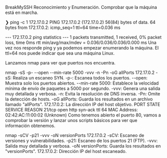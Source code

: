 BreakMySSH
Reconocimiento y Enumeración.
Comprobar que la máquina está en marcha.

❯ ping -c 1 172.17.0.2
PING 172.17.0.2 (172.17.0.2) 56(84) bytes of data.
64 bytes from 172.17.0.2: icmp_seq=1 ttl=64 time=0.036 ms

--- 172.17.0.2 ping statistics ---
1 packets transmitted, 1 received, 0% packet loss, time 0ms
rtt min/avg/max/mdev = 0.036/0.036/0.036/0.000 ms
Una vez nos responde ping y ya podemos empezar enumerando la máquina. El ttl=64 nos puede indicar que sea una máquina Linux.

Lanzamos nmap para ver que puertos nos encuentra.

nmap -sS -p- --open --min-rate 5000 -vvv -n -Pn -oG allPorts 172.17.0.2
-sS: Realiza un escaneo SYN.
-p-: Escanea todos los puertos.
--open: Muestra solo los puertos abiertos.
--min-rate 5000: Establece la velocidad mínima de envío de paquetes a 5000 por segundo.
-vvv: Genera una salida muy detallada y verbosa.
-n: Evita la resolución de DNS inversa.
-Pn: Omite la detección de hosts.
-oG allPorts: Guarda los resultados en un archivo llamado "allPorts".
172.17.0.2: La dirección IP del host objetivo.
PORT   STATE SERVICE REASON
21/tcp open  http    syn-ack ttl 64
MAC Address: 02:42:AC:11:00:02 (Unknown)
Como tenemos abierto el puerto 80, vamos a comprobar la versión y lanzar unos scripts básicos para ver que información obtenemos.

nmap -sCV -p21 -vvv -oN versionPorts 172.17.0.2
-sCV: Escaneo de versiones y vulnerabilidades.
-p21: Escaneo de los puertos 21 (FTP).
-vvv: Salida muy detallada y verbosa.
-oN versionPorts: Guarda los resultados en "versionPorts".
172.17.0.2: Dirección IP del host escaneado.
